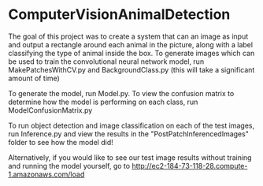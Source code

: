 # ComputerVisionAnimalDetection

The goal of this project was to create a system that can an image as input and output a rectangle around each animal in the picture, along with a label classifying the type of animal inside the box. To generate images which can be used to train the convolutional neural network model, run MakePatchesWithCV.py and BackgroundClass.py (this will take a significant amount of time)

To generate the model, run Model.py. To view the confusion matrix to determine how the model is performing on each class, run ModelConfusionMatrix.py

To run object detection and image classification on each of the test images, run Inference.py and view the results in the "PostPatchInferencedImages" folder to see how the model did!

Alternatively, if you would like to see our test image results without training and running the model yourself, go to http://ec2-184-73-118-28.compute-1.amazonaws.com/load
